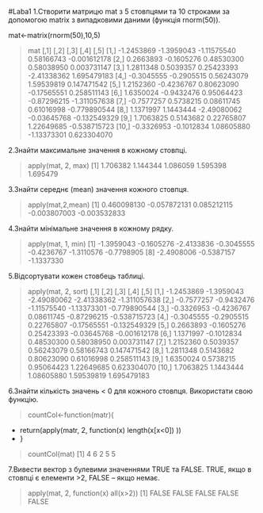 #Laba1
1.Створити матрицю mat з 5 стовпцями та 10 строками за допомогою matrix з випадковими даними (функція rnorm(50)).

mat<-matrix(rnorm(50),10,5)

> mat
            [,1]       [,2]        [,3]        [,4]         [,5]
 [1,] -1.2453869 -1.3959043 -1.11575540  0.58166743 -0.001612178
 [2,]  0.2663893 -0.1605276  0.48530300  0.58038950  0.003731147
 [3,]  1.2811348  0.5039357  0.25423393 -2.41338362  1.695479183
 [4,] -0.3045555 -0.2905515  0.56243079  1.59539819  0.147471542
 [5,]  1.2152360 -0.4236767  0.80623090 -0.17565551  0.258511143
 [6,]  1.6350024 -0.9432476  0.95064423 -0.87296215 -1.311057638
 [7,] -0.7577257  0.5738215  0.08611745  0.61016998 -0.779890544
 [8,]  1.1371997  1.1443444 -2.49080062 -0.03645768 -0.132549329
 [9,]  1.7063825  0.5143682  0.22765807  1.22649685 -0.538715723
[10,] -0.3326953 -0.1012834  1.08605880 -1.13373301  0.623304070

2.Знайти максимальне значення в кожному стовпці.
> apply(mat, 2, max) 
[1] 1.706382 1.144344 1.086059 1.595398 1.695479

3.Знайти середнє (mean) значення кожного стовпця.
> apply(mat,2,mean)
[1]  0.460098130 -0.057872131  0.085212115 -0.003807003 -0.003532833

4.Знайти мінімальне значення в кожному рядку.

> apply(mat, 1, min) 
 [1] -1.3959043 -0.1605276 -2.4133836 -0.3045555 -0.4236767 -1.3110576 -0.7798905
 [8] -2.4908006 -0.5387157 -1.1337330

5.Відсортувати кожен стовбець таблиці.

> apply(mat, 2, sort) 
            [,1]       [,2]        [,3]        [,4]         [,5]
 [1,] -1.2453869 -1.3959043 -2.49080062 -2.41338362 -1.311057638
 [2,] -0.7577257 -0.9432476 -1.11575540 -1.13373301 -0.779890544
 [3,] -0.3326953 -0.4236767  0.08611745 -0.87296215 -0.538715723
 [4,] -0.3045555 -0.2905515  0.22765807 -0.17565551 -0.132549329
 [5,]  0.2663893 -0.1605276  0.25423393 -0.03645768 -0.001612178
 [6,]  1.1371997 -0.1012834  0.48530300  0.58038950  0.003731147
 [7,]  1.2152360  0.5039357  0.56243079  0.58166743  0.147471542
 [8,]  1.2811348  0.5143682  0.80623090  0.61016998  0.258511143
 [9,]  1.6350024  0.5738215  0.95064423  1.22649685  0.623304070
[10,]  1.7063825  1.1443444  1.08605880  1.59539819  1.695479183

6.Знайти кількість значень < 0 для кожного стовпця. Використати свою функцію.

> countCol<-function(matr){
+ return(apply(matr, 2, function(x) length(x[x<0]) ))
+ }
> countCol(mat)
[1] 4 6 2 5 5


7.Вивести вектор з булевими значеннями TRUE та FALSE. TRUE, якщо в стовпці є елементи >2, FALSE – якщо немає.

> apply(mat, 2, function(x) all(x>2))
[1] FALSE FALSE FALSE FALSE FALSE


